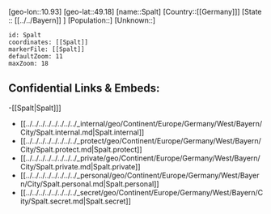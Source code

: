 ﻿---
location: [49.18,10.93]
mapzoom: [7,12] 
mapmarker: city 
type: City
tags:
- geo/City


SpocWebEntityId: 34403
isDeleted: false
confidential: public

---
[geo-lon::10.93]
[geo-lat::49.18]
[name::Spalt]
[Country::[[Germany]]]
[State :: [[../../Bayern]] ]
[Population::]
[Unknown::]


```leaflet
id: Spalt
coordinates: [[Spalt]]
markerFile: [[Spalt]]
defaultZoom: 11 
maxZoom: 18
```


## Confidential Links & Embeds: 
-[[Spalt|Spalt]]] 
- [[../../../../../../../../_internal/geo/Continent/Europe/Germany/West/Bayern/City/Spalt.internal.md|Spalt.internal]] 
- [[../../../../../../../../_protect/geo/Continent/Europe/Germany/West/Bayern/City/Spalt.protect.md|Spalt.protect]] 
- [[../../../../../../../../_private/geo/Continent/Europe/Germany/West/Bayern/City/Spalt.private.md|Spalt.private]] 
- [[../../../../../../../../_personal/geo/Continent/Europe/Germany/West/Bayern/City/Spalt.personal.md|Spalt.personal]] 
- [[../../../../../../../../_secret/geo/Continent/Europe/Germany/West/Bayern/City/Spalt.secret.md|Spalt.secret]] 
